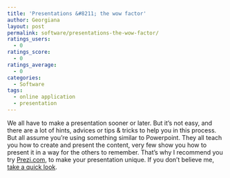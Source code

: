 ```yaml
---
title: 'Presentations &#8211; the wow factor'
author: Georgiana
layout: post
permalink: software/presentations-the-wow-factor/
ratings_users:
  - 0
ratings_score:
  - 0
ratings_average:
  - 0
categories:
  - Software
tags:
  - online application
  - presentation
---
```

We all have to make a presentation sooner or later. But it&#8217;s not easy, and there are a lot of hints, advices or tips & tricks to help you in this process. But all assume you&#8217;re using something similar to Powerpoint. They all teach you how to create and present the content, very few show you how to present it in a way for the others to remember. That&#8217;s why I recommend you try [Prezi.com][1], to make your presentation unique. If you don&#8217;t believe me, [take a quick look][2].

 [1]: http://www.prezi.com/ "Prezi - the zooming presentation editor"
 [2]: http://prezi.com/prezi/27/try/ "Try & learn the Prezi editor online"

